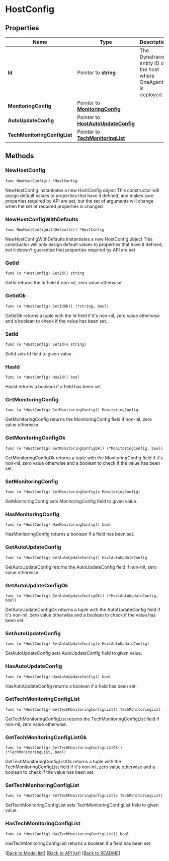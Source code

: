 # HostConfig

## Properties

Name | Type | Description | Notes
------------ | ------------- | ------------- | -------------
**Id** | Pointer to **string** | The Dynatrace entity ID of the host where OneAgent is deployed. | [optional] [readonly] 
**MonitoringConfig** | Pointer to [**MonitoringConfig**](MonitoringConfig.md) |  | [optional] 
**AutoUpdateConfig** | Pointer to [**HostAutoUpdateConfig**](HostAutoUpdateConfig.md) |  | [optional] 
**TechMonitoringConfigList** | Pointer to [**TechMonitoringList**](TechMonitoringList.md) |  | [optional] 

## Methods

### NewHostConfig

`func NewHostConfig() *HostConfig`

NewHostConfig instantiates a new HostConfig object
This constructor will assign default values to properties that have it defined,
and makes sure properties required by API are set, but the set of arguments
will change when the set of required properties is changed

### NewHostConfigWithDefaults

`func NewHostConfigWithDefaults() *HostConfig`

NewHostConfigWithDefaults instantiates a new HostConfig object
This constructor will only assign default values to properties that have it defined,
but it doesn't guarantee that properties required by API are set

### GetId

`func (o *HostConfig) GetId() string`

GetId returns the Id field if non-nil, zero value otherwise.

### GetIdOk

`func (o *HostConfig) GetIdOk() (*string, bool)`

GetIdOk returns a tuple with the Id field if it's non-nil, zero value otherwise
and a boolean to check if the value has been set.

### SetId

`func (o *HostConfig) SetId(v string)`

SetId sets Id field to given value.

### HasId

`func (o *HostConfig) HasId() bool`

HasId returns a boolean if a field has been set.

### GetMonitoringConfig

`func (o *HostConfig) GetMonitoringConfig() MonitoringConfig`

GetMonitoringConfig returns the MonitoringConfig field if non-nil, zero value otherwise.

### GetMonitoringConfigOk

`func (o *HostConfig) GetMonitoringConfigOk() (*MonitoringConfig, bool)`

GetMonitoringConfigOk returns a tuple with the MonitoringConfig field if it's non-nil, zero value otherwise
and a boolean to check if the value has been set.

### SetMonitoringConfig

`func (o *HostConfig) SetMonitoringConfig(v MonitoringConfig)`

SetMonitoringConfig sets MonitoringConfig field to given value.

### HasMonitoringConfig

`func (o *HostConfig) HasMonitoringConfig() bool`

HasMonitoringConfig returns a boolean if a field has been set.

### GetAutoUpdateConfig

`func (o *HostConfig) GetAutoUpdateConfig() HostAutoUpdateConfig`

GetAutoUpdateConfig returns the AutoUpdateConfig field if non-nil, zero value otherwise.

### GetAutoUpdateConfigOk

`func (o *HostConfig) GetAutoUpdateConfigOk() (*HostAutoUpdateConfig, bool)`

GetAutoUpdateConfigOk returns a tuple with the AutoUpdateConfig field if it's non-nil, zero value otherwise
and a boolean to check if the value has been set.

### SetAutoUpdateConfig

`func (o *HostConfig) SetAutoUpdateConfig(v HostAutoUpdateConfig)`

SetAutoUpdateConfig sets AutoUpdateConfig field to given value.

### HasAutoUpdateConfig

`func (o *HostConfig) HasAutoUpdateConfig() bool`

HasAutoUpdateConfig returns a boolean if a field has been set.

### GetTechMonitoringConfigList

`func (o *HostConfig) GetTechMonitoringConfigList() TechMonitoringList`

GetTechMonitoringConfigList returns the TechMonitoringConfigList field if non-nil, zero value otherwise.

### GetTechMonitoringConfigListOk

`func (o *HostConfig) GetTechMonitoringConfigListOk() (*TechMonitoringList, bool)`

GetTechMonitoringConfigListOk returns a tuple with the TechMonitoringConfigList field if it's non-nil, zero value otherwise
and a boolean to check if the value has been set.

### SetTechMonitoringConfigList

`func (o *HostConfig) SetTechMonitoringConfigList(v TechMonitoringList)`

SetTechMonitoringConfigList sets TechMonitoringConfigList field to given value.

### HasTechMonitoringConfigList

`func (o *HostConfig) HasTechMonitoringConfigList() bool`

HasTechMonitoringConfigList returns a boolean if a field has been set.


[[Back to Model list]](../README.md#documentation-for-models) [[Back to API list]](../README.md#documentation-for-api-endpoints) [[Back to README]](../README.md)


